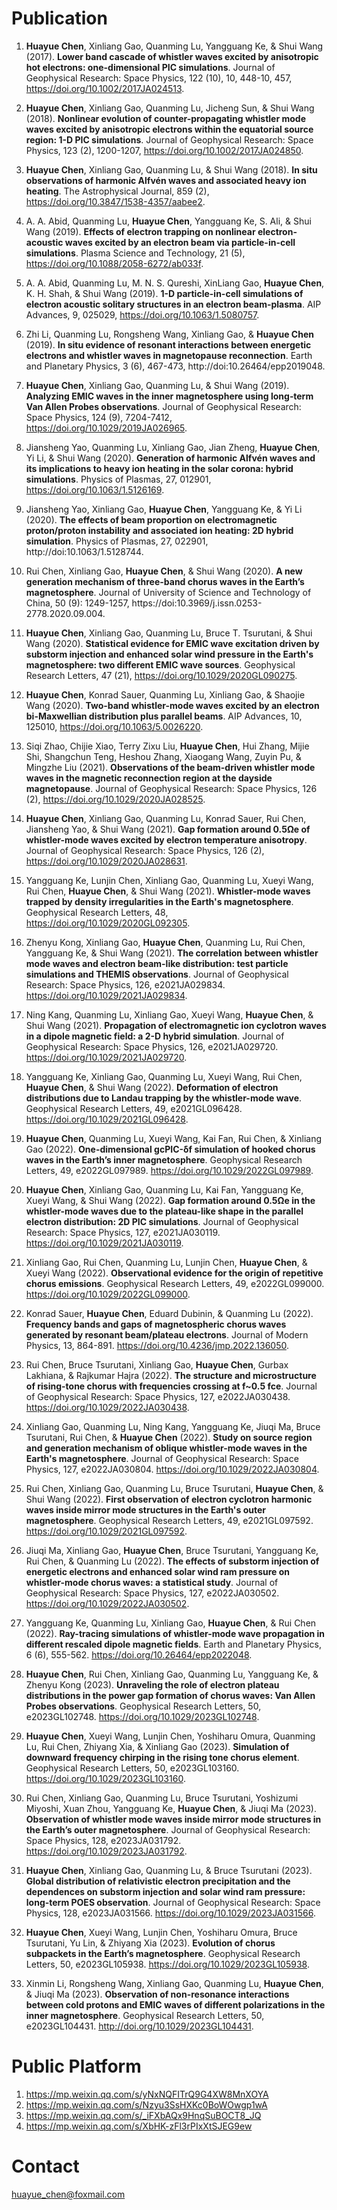 # Publication
1. **Huayue Chen**, Xinliang Gao, Quanming Lu, Yangguang Ke, & Shui Wang (2017). **Lower band cascade of whistler waves excited by anisotropic hot electrons: one-dimensional PIC simulations**. Journal of Geophysical Research: Space Physics, 122 (10), 10, 448-10, 457, https://doi.org/10.1002/2017JA024513. 

2. **Huayue Chen**, Xinliang Gao, Quanming Lu, Jicheng Sun, & Shui Wang (2018). **Nonlinear evolution of counter-propagating whistler mode waves excited by anisotropic electrons within the equatorial source region: 1-D PIC simulations**. Journal of Geophysical Research: Space Physics, 123 (2), 1200-1207, https://doi.org/10.1002/2017JA024850.

3. **Huayue Chen**, Xinliang Gao, Quanming Lu, & Shui Wang (2018). **In situ observations of harmonic Alfvén waves and associated heavy ion heating**. The Astrophysical Journal, 859 (2), https://doi.org/10.3847/1538-4357/aabee2.  

4. A. A. Abid, Quanming Lu, **Huayue Chen**, Yangguang Ke, S. Ali, & Shui Wang (2019). **Effects of electron trapping on nonlinear electron-acoustic waves excited by an electron beam via particle-in-cell simulations**. Plasma Science and Technology, 21 (5), https://doi.org/10.1088/2058-6272/ab033f.  

5. A. A. Abid, Quanming Lu, M. N. S. Qureshi, XinLiang Gao, **Huayue Chen**, K. H. Shah, & Shui Wang (2019). **1-D particle-in-cell simulations of electron acoustic solitary structures in an electron beam-plasma**. AIP Advances, 9, 025029, https://doi.org/10.1063/1.5080757. 

6. Zhi Li, Quanming Lu, Rongsheng Wang, Xinliang Gao, & **Huayue Chen** (2019). **In situ evidence of resonant interactions between energetic electrons and whistler waves in magnetopause reconnection**. Earth and Planetary Physics, 3 (6), 467-473, http://doi:10.26464/epp2019048.

7. **Huayue Chen**, Xinliang Gao, Quanming Lu, & Shui Wang (2019). **Analyzing EMIC waves in the inner magnetosphere using long‐term Van Allen Probes observations**. Journal of Geophysical Research: Space Physics, 124 (9), 7204-7412, https://doi.org/10.1029/2019JA026965.  

8. Jiansheng Yao, Quanming Lu, Xinliang Gao, Jian Zheng, **Huayue Chen**, Yi Li, & Shui Wang (2020). **Generation of harmonic Alfvén waves and its implications to heavy ion heating in the solar corona: hybrid simulations**. Physics of Plasmas, 27, 012901, https://doi.org/10.1063/1.5126169.

9. Jiansheng Yao, Xinliang Gao, **Huayue Chen**, Yangguang Ke, & Yi Li (2020). **The effects of beam proportion on electromagnetic proton/proton instability and associated ion heating: 2D hybrid simulation**. Physics of Plasmas, 27, 022901, http://doi:10.1063/1.5128744. 

10. Rui Chen, Xinliang Gao, **Huayue Chen**, & Shui Wang (2020). **A new generation mechanism of three-band chorus waves in the Earth’s magnetosphere**. Journal of University of Science and Technology of China, 50 (9): 1249-1257, https://doi:10.3969/j.issn.0253-2778.2020.09.004.  

11. **Huayue Chen**, Xinliang Gao, Quanming Lu, Bruce T. Tsurutani, & Shui Wang (2020). **Statistical evidence for EMIC wave excitation driven by substorm injection and enhanced solar wind pressure in the Earth's magnetosphere: two different EMIC wave sources**. Geophysical Research Letters, 47 (21), https://doi.org/10.1029/2020GL090275.   

12. **Huayue Chen**, Konrad Sauer, Quanming Lu, Xinliang Gao, & Shaojie Wang (2020). **Two-band whistler-mode waves excited by an electron bi-Maxwellian distribution plus parallel beams**. AIP Advances, 10, 125010, https://doi.org/10.1063/5.0026220. 

13. Siqi Zhao, Chijie Xiao, Terry Zixu Liu, **Huayue Chen**, Hui Zhang, Mijie Shi, Shangchun Teng, Heshou Zhang, Xiaogang Wang, Zuyin Pu, & Mingzhe Liu (2021). **Observations of the beam-driven whistler mode waves in the magnetic reconnection region at the dayside magnetopause**. Journal of Geophysical Research: Space Physics, 126 (2), https://doi.org/10.1029/2020JA028525.

14. **Huayue Chen**, Xinliang Gao, Quanming Lu, Konrad Sauer, Rui Chen, Jiansheng Yao, & Shui Wang (2021). **Gap formation around 0.5Ωe of whistler-mode waves excited by electron temperature anisotropy**. Journal of Geophysical Research: Space Physics, 126 (2), https://doi.org/10.1029/2020JA028631.

15. Yangguang Ke, Lunjin Chen, Xinliang Gao, Quanming Lu, Xueyi Wang, Rui Chen, **Huayue Chen**, & Shui Wang (2021). **Whistler-mode waves trapped by density irregularities in the Earth's magnetosphere**. Geophysical Research Letters, 48, https://doi.org/10.1029/2020GL092305.

16. Zhenyu Kong, Xinliang Gao, **Huayue Chen**, Quanming Lu, Rui Chen, Yangguang Ke, & Shui Wang (2021). **The correlation between whistler mode waves and electron beam-like distribution: test particle simulations and THEMIS observations**. Journal of Geophysical Research: Space Physics, 126, e2021JA029834. https://doi.org/10.1029/2021JA029834.

17. Ning Kang, Quanming Lu, Xinliang Gao, Xueyi Wang, **Huayue Chen**, & Shui Wang (2021). **Propagation of electromagnetic ion cyclotron waves in a dipole magnetic field: a 2-D hybrid simulation**. Journal of Geophysical Research: Space Physics, 126, e2021JA029720. https://doi.org/10.1029/2021JA029720.

18. Yangguang Ke, Xinliang Gao, Quanming Lu, Xueyi Wang, Rui Chen, **Huayue Chen**, & Shui Wang (2022). **Deformation of electron distributions due to Landau trapping by the whistler-mode wave**. Geophysical Research Letters, 49, e2021GL096428. https://doi.org/10.1029/2021GL096428.

19. **Huayue Chen**, Quanming Lu, Xueyi Wang, Kai Fan, Rui Chen, & Xinliang Gao (2022). **One-dimensional gcPIC-δf simulation of hooked chorus waves in the Earth’s inner magnetosphere**. Geophysical Research Letters, 49, e2022GL097989. https://doi.org/10.1029/2022GL097989.

20. **Huayue Chen**, Xinliang Gao, Quanming Lu, Kai Fan, Yangguang Ke, Xueyi Wang, & Shui Wang (2022). **Gap formation around 0.5Ωe in the whistler-mode waves due to the plateau-like shape in the parallel electron distribution: 2D PIC simulations**. Journal of Geophysical Research: Space Physics, 127, e2021JA030119. https://doi.org/10.1029/2021JA030119.

21. Xinliang Gao, Rui Chen, Quanming Lu, Lunjin Chen, **Huayue Chen**, & Xueyi Wang (2022). **Observational evidence for the origin of repetitive chorus emissions**. Geophysical Research Letters, 49, e2022GL099000. https://doi.org/10.1029/2022GL099000. 

22. Konrad Sauer, **Huayue Chen**, Eduard Dubinin, & Quanming Lu (2022). **Frequency bands and gaps of magnetospheric chorus waves generated by resonant beam/plateau electrons**. Journal of Modern Physics, 13, 864-891. https://doi.org/10.4236/jmp.2022.136050. 

23. Rui Chen, Bruce Tsurutani, Xinliang Gao, **Huayue Chen**, Gurbax Lakhiana, & Rajkumar Hajra (2022). **The structure and microstructure of rising-tone chorus with frequencies crossing at f~0.5 fce**. Journal of Geophysical Research: Space Physics, 127, e2022JA030438. https://doi.org/10.1029/2022JA030438.

24. Xinliang Gao, Quanming Lu, Ning Kang, Yangguang Ke, Jiuqi Ma, Bruce Tsurutani, Rui Chen, & **Huayue Chen** (2022). **Study on source region and generation mechanism of oblique whistler-mode waves in the Earth's magnetosphere**. Journal of Geophysical Research: Space Physics, 127, e2022JA030804. https://doi.org/10.1029/2022JA030804.

25. Rui Chen, Xinliang Gao, Quanming Lu, Bruce Tsurutani, **Huayue Chen**, & Shui Wang (2022). **First observation of electron cyclotron harmonic waves inside mirror mode structures in the Earth's outer magnetosphere**. Geophysical Research Letters, 49, e2021GL097592. https://doi.org/10.1029/2021GL097592.

26. Jiuqi Ma, Xinliang Gao, **Huayue Chen**, Bruce Tsurutani, Yangguang Ke, Rui Chen, & Quanming Lu (2022). **The effects of substorm injection of energetic electrons and enhanced solar wind ram pressure on whistler-mode chorus waves: a statistical study**. Journal of Geophysical Research: Space Physics, 127, e2022JA030502. https://doi.org/10.1029/2022JA030502. 

27. Yangguang Ke, Quanming Lu, Xinliang Gao, **Huayue Chen**, & Rui Chen (2022). **Ray-tracing simulations of whistler-mode wave propagation in different rescaled dipole magnetic fields**. Earth and Planetary Physics, 6 (6), 555-562. https://doi.org/10.26464/epp2022048.

28. **Huayue Chen**, Rui Chen, Xinliang Gao, Quanming Lu, Yangguang Ke, & Zhenyu Kong (2023). **Unraveling the role of electron plateau distributions in the power gap formation of chorus waves: Van Allen Probes observations**. Geophysical Research Letters, 50, e2023GL102748. https://doi.org/10.1029/2023GL102748.

29. **Huayue Chen**, Xueyi Wang, Lunjin Chen, Yoshiharu Omura, Quanming Lu, Rui Chen, Zhiyang Xia, & Xinliang Gao (2023). **Simulation of downward frequency chirping in the rising tone chorus element**. Geophysical Research Letters, 50, e2023GL103160. https://doi.org/10.1029/2023GL103160.

30. Rui Chen, Xinliang Gao, Quanming Lu, Bruce Tsurutani, Yoshizumi Miyoshi, Xuan Zhou, Yangguang Ke, **Huayue Chen**, & Jiuqi Ma (2023). **Observation of whistler mode waves inside mirror mode structures in the Earth’s outer magnetosphere**. Journal of Geophysical Research: Space Physics, 128, e2023JA031792. https://doi.org/10.1029/2023JA031792.

31. **Huayue Chen**, Xinliang Gao, Quanming Lu, & Bruce Tsurutani (2023). **Global distribution of relativistic electron precipitation and the dependences on substorm injection and solar wind ram pressure: long-term POES observation**. Journal of Geophysical Research: Space Physics, 128, e2023JA031566. https://doi.org/10.1029/2023JA031566.

32. **Huayue Chen**, Xueyi Wang, Lunjin Chen, Yoshiharu Omura, Bruce Tsurutani, Yu Lin, & Zhiyang Xia (2023). **Evolution of chorus subpackets in the Earth’s magnetosphere**. Geophysical Research Letters, 50, e2023GL105938. https://doi.org/10.1029/2023GL105938.

33. Xinmin Li, Rongsheng Wang, Xinliang Gao, Quanming Lu, **Huayue Chen**, & Jiuqi Ma (2023). **Observation of non-resonance interactions between cold protons and EMIC waves of different polarizations in the inner magnetosphere**. Geophysical Research Letters, 50, e2023GL104431. http://doi.org/10.1029/2023GL104431. 

# Public Platform
1. https://mp.weixin.qq.com/s/yNxNQFITrQ9G4XW8MnXOYA      
2. https://mp.weixin.qq.com/s/Nzyu3SsHXKc0BoWOwgp1wA   
3. https://mp.weixin.qq.com/s/_iFXbAQx9HnqSuBOCT8_JQ   
4. https://mp.weixin.qq.com/s/XbHK-zFl3rPIxXtSJEG9ew       

# Contact
huayue_chen@foxmail.com
